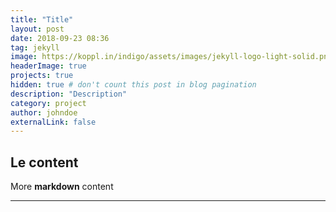 ```yaml
---
title: "Title"
layout: post
date: 2018-09-23 08:36
tag: jekyll
image: https://koppl.in/indigo/assets/images/jekyll-logo-light-solid.png
headerImage: true
projects: true
hidden: true # don't count this post in blog pagination
description: "Description"
category: project
author: johndoe
externalLink: false
---
```

Le content
---

More **markdown** content

---
